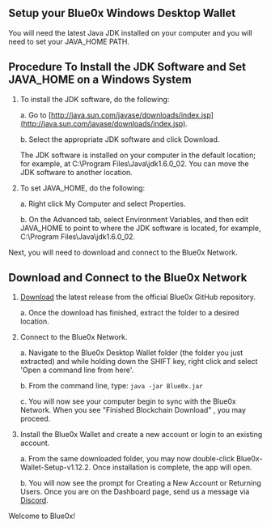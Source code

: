 ## **Setup your Blue0x Windows Desktop Wallet** ##

You will need the latest Java JDK installed on your computer and you will need to set your JAVA_HOME PATH.

## Procedure To Install the JDK Software and Set JAVA_HOME on a Windows System

1. To install the JDK software, do the following:
    
    a.  Go to  [http://java.sun.com/javase/downloads/index.jsp](http://java.sun.com/javase/downloads/index.jsp).
        
    b.  Select the appropriate JDK software and click Download.
        
      The JDK software is installed on your computer in the default location; for example, at  C:\Program Files\Java\jdk1.6.0_02. You can move the JDK software to another location.
        
2.  To set  JAVA_HOME, do the following:
    
    a.  Right click My Computer and select Properties.
        
    b.  On the Advanced tab, select Environment Variables, and then edit  JAVA_HOME  to point to where the JDK software is located, for example,  C:\Program Files\Java\jdk1.6.0_02.

Next, you will need to download and connect to the Blue0x Network.

## Download and Connect to the Blue0x Network

1. [Download](https://github.com/theBlue0x/desktop-wallet/releases/download/v1.12.2/Blue0x-Desktop-v1.12.2.zip) the latest release from the official Blue0x GitHub repository.

	a. Once the download has finished, extract the folder to a desired location.
  
2. Connect to the Blue0x Network.

	a. Navigate to the Blue0x Desktop Wallet folder (the folder you just extracted) and while holding down the SHIFT key, right click and select 'Open a command line from here'.
	
	b. From the command line, type: 
	`java -jar Blue0x.jar`
	
	c. You will now see your computer begin to sync with the Blue0x Network. When you see "Finished Blockchain Download" , you may proceed.
	
3. Install the Blue0x Wallet and create a new account or login to an existing account.

	a.  From the same downloaded folder, you may now double-click Blue0x-Wallet-Setup-v1.12.2. Once installation is complete, the app will open.  
  
	b. You will now see the prompt for Creating a New Account or Returning Users.   Once you are on the Dashboard page, send us a message via [Discord](https://discord.gg/EbBWRSPW63).  
	
	
Welcome to Blue0x!
